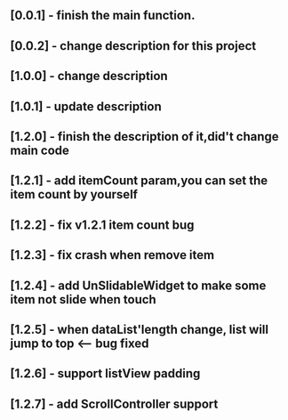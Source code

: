 ## [0.0.1] - finish the main function.
## [0.0.2] - change description for this project
## [1.0.0] - change description
## [1.0.1] - update description
## [1.2.0] - finish the description of it,did't change main code 
## [1.2.1] - add itemCount param,you can set the item count by yourself 
## [1.2.2] - fix v1.2.1 item count bug
## [1.2.3] - fix crash when remove item
## [1.2.4] - add UnSlidableWidget to make some item not slide when touch 
## [1.2.5] - when dataList'length change, list will jump to top <-- bug fixed
## [1.2.6] - support listView padding
## [1.2.7] - add ScrollController support
